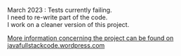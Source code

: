 March 2023 : 
Tests currently failing.<br>
I need to re-write part of the code.<br>
I work on a cleaner version of this project.<br>

[More information concerning the project can be found on javafullstackcode.wordpress.com](https://javafullstackcode.wordpress.com/, "Java Full Stack Code")

